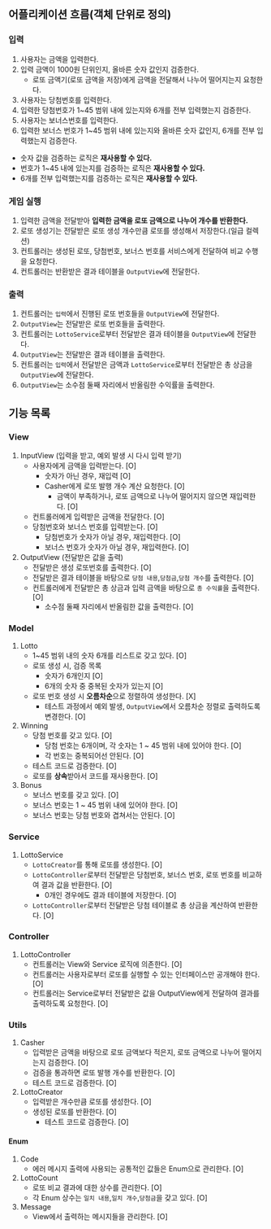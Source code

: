 ## 어플리케이션 흐름(객체 단위로 정의)
### 입력
1. 사용자는 금액을 입력한다.
2. 입력 금액이 1000원 단위인지, 올바른 숫자 값인지 검증한다.
    - 로또 금액기(로또 금액을 저장)에게 금액을 전달해서 나누어 떨어지는지 요청한다.
3. 사용자는 당첨번호를 입력한다.
4. 입력한 당첨번호가 1~45 범위 내에 있는지와 6개를 전부 입력했는지 검증한다.
5. 사용자는 보너스번호를 입력한다.
6. 입력한 보너스 번호가 1~45 범위 내에 있는지와 올바른 숫자 값인지, 6개를 전부 입력했는지 검증한다.
- 숫자 값을 검증하는 로직은 **재사용할 수 있다.**
- 번호가 1~45 내에 있는지를 검증하는 로직은 **재사용할 수 있다.**
- 6개를 전부 입력했는지를 검증하는 로직은 **재사용할 수 있다.**

### 게임 실행
1. 입력한 금액을 전달받아 **입력한 금액을 로또 금액으로 나누어 개수를 반환한다.**
2. 로또 생성기는 전달받은 로또 생성 개수만큼 로또를 생성해서 저장한다.(일급 컬렉션)
3. 컨트롤러는 생성된 로또, 당첨번호, 보너스 번호를 서비스에게 전달하여 비교 수행을 요청한다.
4. 컨트롤러는 반환받은 결과 테이블을 `OutputView`에 전달한다.

### 출력
1. 컨트롤러는 `입력`에서 진행된 로또 번호들을 `OutputView`에 전달한다.
2. `OutputView`는 전달받은 로또 번호들을 출력한다.
3. 컨트롤러는 `LottoService`로부터 전달받은 결과 테이블을 `OutputView`에 전달한다.
4. `OutputView`는 전달받은 결과 테이블을 출력한다.
5. 컨트롤러는 `입력`에서 전달받은 금액과 `LottoService`로부터 전달받은 총 상금을 `OutputView`에 전달한다.
6. `OutputView`는 소수점 둘째 자리에서 반올림한 수익률을 출력한다.

## 기능 목록
### View
1. InputView (입력을 받고, 예외 발생 시 다시 입력 받기)
   - 사용자에게 금액을 입력받는다. [O]
     - 숫자가 아닌 경우, 재입력 [O]
     - Casher에게 로또 발행 개수 계산 요청한다. [O]
       - 금액이 부족하거나, 로또 금액으로 나누어 떨어지지 않으면 재입력한다. [O]
   - 컨트롤러에게 입력받은 금액을 전달한다. [O]
   - 당첨번호와 보너스 번호를 입력받는다. [O]
     - 당첨번호가 숫자가 아닐 경우, 재입력한다. [O]
     - 보너스 번호가 숫자가 아닐 경우, 재입력한다. [O]
2. OutputView (전달받은 값을 출력)
   - 전달받은 생성 로또번호를 출력한다. [O]
   - 전달받은 결과 테이블을 바탕으로 `당첨 내용`,`당첨금`,`당첨 개수`를 출력한다. [O]
   - 컨트롤러에게 전달받은 총 상금과 입력 금액을 바탕으로 `총 수익률`을 출력한다. [O]
     - 소수점 둘째 자리에서 반올림한 값을 출력한다. [O]
### Model
1. Lotto
    - 1~45 범위 내의 숫자 6개를 리스트로 갖고 있다. [O]
    - 로또 생성 시, 검증 목록
        - 숫자가 6개인지 [O]
        - 6개의 숫자 중 중복된 숫자가 있는지 [O]
    - 로또 번호 생성 시 **오름차순**으로 정렬하여 생성한다. [X]
      - 테스트 과정에서 예외 발생, `OutputView`에서 오름차순 정렬로 출력하도록 변경한다. [O]
2. Winning
    - 당첨 번호를 갖고 있다. [O]
        - 당첨 번호는 6개이며, 각 숫자는 1 ~ 45 범위 내에 있어야 한다. [O]
        - 각 번호는 중복되어선 안된다. [O]
    - 테스트 코드로 검증한다. [O]
    - 로또를 **상속**받아서 코드를 재사용한다. [O]
3. Bonus
    - 보너스 번호를 갖고 있다. [O]
    - 보너스 번호는 1 ~ 45 범위 내에 있어야 한다. [O]
    - 보너스 번호는 당첨 번호와 겹쳐서는 안된다. [O]
### Service
1. LottoService
    - `LottoCreator`를 통해 로또를 생성한다. [O]
    - `LottoController`로부터 전달받은 당첨번호, 보너스 번호, 로또 번호를 비교하여 결과 값을 반환한다. [O]
      - 0개인 경우에도 결과 테이블에 저장한다. [O]
    - `LottoController`로부터 전달받은 당첨 테이블로 총 상금을 계산하여 반환한다. [O]
### Controller
1. LottoController
   - 컨트롤러는 View와 Service 로직에 의존한다. [O]
   - 컨트롤러는 사용자로부터 로또를 실행할 수 있는 인터페이스만 공개해야 한다. [O]
   - 컨트롤러는 Service로부터 전달받은 값을 OutputView에게 전달하여 결과를 출력하도록 요청한다. [O]

### Utils
1. Casher
    - 입력받은 금액을 바탕으로 로또 금액보다 적은지, 로또 금액으로 나누어 떨어지는지 검증한다. [O]
    - 검증을 통과하면 로또 발행 개수를 반환한다. [O]
    - 테스트 코드로 검증한다. [O]
2. LottoCreator
    - 입력받은 개수만큼 로또를 생성한다. [O]
    - 생성된 로또를 반환한다. [O]
      - 테스트 코드로 검증한다. [O]
#### Enum
1. Code
    - 에러 메시지 출력에 사용되는 공통적인 값들은 Enum으로 관리한다. [O]
2. LottoCount
    - 로또 비교 결과에 대한 상수를 관리한다. [O]
    - 각 Enum 상수는 `일치 내용`,`일치 개수`,`당첨금`을 갖고 있다. [O] 
3. Message
    - View에서 출력하는 메시지들을 관리한다. [O]